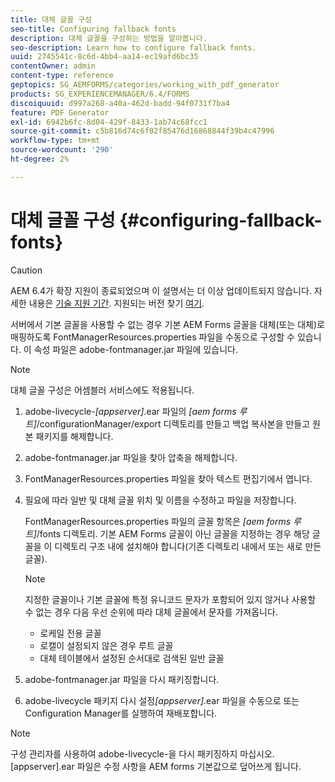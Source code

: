 ```yaml
---
title: 대체 글꼴 구성
seo-title: Configuring fallback fonts
description: 대체 글꼴을 구성하는 방법을 알아봅니다.
seo-description: Learn how to configure fallback fonts.
uuid: 2745541c-8c6d-4bb4-aa14-ec19afd6bc35
contentOwner: admin
content-type: reference
geptopics: SG_AEMFORMS/categories/working_with_pdf_generator
products: SG_EXPERIENCEMANAGER/6.4/FORMS
discoiquuid: d997a268-a40a-462d-badd-94f0731f7ba4
feature: PDF Generator
exl-id: 6942b6fc-8d04-429f-8433-1ab74c68fcc1
source-git-commit: c5b816d74c6f02f85476d16868844f39b4c47996
workflow-type: tm+mt
source-wordcount: '290'
ht-degree: 2%

---
```


# 대체 글꼴 구성 {#configuring-fallback-fonts}

>[!CAUTION]
>
>AEM 6.4가 확장 지원이 종료되었으며 이 설명서는 더 이상 업데이트되지 않습니다. 자세한 내용은 [기술 지원 기간](https://helpx.adobe.com/kr/support/programs/eol-matrix.html). 지원되는 버전 찾기 [여기](https://experienceleague.adobe.com/docs/).

서버에서 기본 글꼴을 사용할 수 없는 경우 기본 AEM Forms 글꼴을 대체(또는 대체)로 매핑하도록 FontManagerResources.properties 파일을 수동으로 구성할 수 있습니다. 이 속성 파일은 adobe-fontmanager.jar 파일에 있습니다.

>[!NOTE]
>
>대체 글꼴 구성은 어셈블러 서비스에도 적용됩니다.

1. adobe-livecycle-*[appserver]*.ear 파일의 *[aem forms 루트]*/configurationManager/export 디렉토리를 만들고 백업 복사본을 만들고 원본 패키지를 해제합니다.
1. adobe-fontmanager.jar 파일을 찾아 압축을 해제합니다.
1. FontManagerResources.properties 파일을 찾아 텍스트 편집기에서 엽니다.
1. 필요에 따라 일반 및 대체 글꼴 위치 및 이름을 수정하고 파일을 저장합니다.

   FontManagerResources.properties 파일의 글꼴 항목은 *[aem forms 루트]*/fonts 디렉토리. 기본 AEM Forms 글꼴이 아닌 글꼴을 지정하는 경우 해당 글꼴을 이 디렉토리 구조 내에 설치해야 합니다(기존 디렉토리 내에서 또는 새로 만든 글꼴).

   >[!NOTE]
   >
   >지정한 글꼴이나 기본 글꼴에 특정 유니코드 문자가 포함되어 있지 않거나 사용할 수 없는 경우 다음 우선 순위에 따라 대체 글꼴에서 문자를 가져옵니다.

   * 로케일 전용 글꼴
   * 로캘이 설정되지 않은 경우 루트 글꼴
   * 대체 테이블에서 설정된 순서대로 검색된 일반 글꼴

1. adobe-fontmanager.jar 파일을 다시 패키징합니다.
1. adobe-livecycle 패키지 다시 설정&#x200B;*[appserver]*.ear 파일을 수동으로 또는 Configuration Manager를 실행하여 재배포합니다.

>[!NOTE]
>
>구성 관리자를 사용하여 adobe-livecycle-을 다시 패키징하지 마십시오.[appserver].ear 파일은 수정 사항을 AEM forms 기본값으로 덮어쓰게 됩니다.
